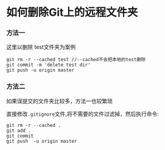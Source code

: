 <!--
 * @Author: nieloong@aliyun.com
 * @Date: 2020-10-12 10:42:31
 * @LastEditors: Loong Nie
 * @LastEditTime: 2020-10-12 10:44:33
 * @FilePath: /LoongStudy/Note/大前端之路/Git/如何删除Git上的远程文件夹.md
 * @Descripttion:
 * @version:
-->

# 如何删除Git上的远程文件夹

### 方法一

这里以删除 test文件夹为案例

```shell
git rm -r --cached test //--cached不会把本地的test删除
git commit -m 'delete test dir'
git push -u origin master
```

### 方法二

如果误提交的文件夹比较多，方法一也较繁琐

直接修改`.gitignore`文件,将不需要的文件过滤掉，然后执行命令:

```shell
git rm -r --cached .
git add .
git commit
git push  -u origin master
```
